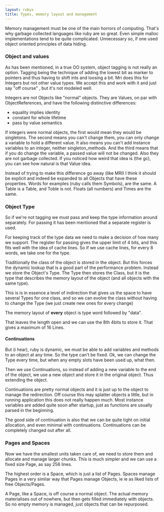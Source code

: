 ```yaml
---
layout: rubyx
title: Types, memory layout and management
---
```


Memory management must be one of the main horrors of computing. That's why garbage collected languages like ruby are so great. Even simple malloc implementations tend to be quite complicated. Unnecessary so, if one used object oriented principles of data hiding.

### Object and values

As has been mentioned, in a true OO system, object tagging is not really an option. Tagging being the technique of adding the lowest bit as marker to pointers and thus having to shift ints and loosing a bit. Mri does this for Integers but not other value types. We accept this and work with it and just say "off course" , but it's not modeled well.

Integers are not Objects like "normal" objects. They are Values, on par with ObjectReferences, and have the following distinctive differences:

- equality implies identity
- constant for whole lifetime
- pass by value semantics

If integers were normal objects, the first would mean they would be singletons. The second means you can't change them, you can only change a variable to hold a different value. It also means you can't add instance variables to an integer, neither singleton_methods. And the third means that if you do change the variable, a passed value will not be changed. Also they are not garbage collected. If you noticed how weird that idea is (the gc), you can see how natural is that Value idea.

Instead of trying to make this difference go away (like MRI) I think it should be explicit and indeed be expanded to all Objects that have these properties. Words for examples (ruby calls them Symbols), are the same. A Table is a Table, and Toble is not. Floats (all numbers) and Times are the same.

### Object Type

So if we're not tagging we must pass and keep the type information around separately. For passing it has been mentioned that a separate register is used.

For keeping track of the type data we need to make a decision of how many we support. The register for passing gives the upper limit of 4 bits, and this fits well with the idea of cache lines. So if we use cache lines, for every 8 words, we take one for the type.

Traditionally the class of the object is stored in the object. But this forces the dynamic lookup that is a good part of the performance problem. Instead we store the Object's Type. The Type then stores the Class, but it is the type that describes the memory layout of the object (and all objects with the same type).

This is is in essence a level of indirection that gives us the space to have several Types for one class, and so we can evolve the class without having to change the Type (we just create new ones for every change)

The memory layout of **every** object is type word followed by "data".

That leaves the length open and we can use the 8th 4bits to store it. That gives a maximum of 16 Lines.

#### Continuations

But (i hear), ruby is dynamic, we must be able to add variables and methods to an object at any time.
So the type can't be fixed. Ok, we can change the Type every time, but when any empty slots have
been used up, what then.

Then we use Continuations, so instead of adding a new variable to the end of the object, we use a
new object and store it in the original object. Thus extending the object.

Continuations are pretty normal objects and it is just up to the object to manage the redirection.
Off course this may splatter objects a little, but in running application this does not really happen much. Most instance variables are added quite soon after startup, just as functions are usually parsed in the beginning.

The good side of continuation is also that we can be quite tight on initial allocation, and even minimal with continuations. Continuations can be completely changed out after all.

### Pages and Spaces

Now we have the smallest units taken care of, we need to store them and allocate and manage larger chunks. This is much
simpler and we can use a fixed size Page, as say 256 lines.

The highest order is a Space, which is just a list of Pages. Spaces manage Pages in a very simliar way that Pages manage Objects, ie ie as liked lists of free Objects/Pages.

A Page, like a Space, is off course a normal object. The actual memory materialises out of nowhere, but then gets
filled immediately with objects. So no empty memory is managed, just objects that can be repurposed.
